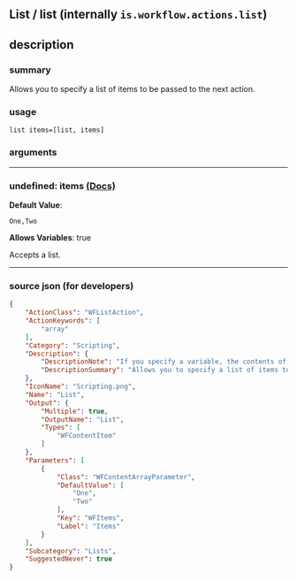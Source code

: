 
## List / list (internally `is.workflow.actions.list`)


## description

### summary

Allows you to specify a list of items to be passed to the next action.


### usage
```
list items=[list, items]
```

### arguments

---

### undefined: items [(Docs)](https://pfgithub.github.io/shortcutslang/gettingstarted#list-field)
**Default Value**:
```
One,Two
```
**Allows Variables**: true



Accepts a list.

---

### source json (for developers)

```json
{
	"ActionClass": "WFListAction",
	"ActionKeywords": [
		"array"
	],
	"Category": "Scripting",
	"Description": {
		"DescriptionNote": "If you specify a variable, the contents of that variable will be included in the list.",
		"DescriptionSummary": "Allows you to specify a list of items to be passed to the next action."
	},
	"IconName": "Scripting.png",
	"Name": "List",
	"Output": {
		"Multiple": true,
		"OutputName": "List",
		"Types": [
			"WFContentItem"
		]
	},
	"Parameters": [
		{
			"Class": "WFContentArrayParameter",
			"DefaultValue": [
				"One",
				"Two"
			],
			"Key": "WFItems",
			"Label": "Items"
		}
	],
	"Subcategory": "Lists",
	"SuggestedNever": true
}
```
